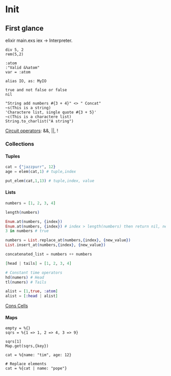 # Init

## First glance
elixir main.exs
iex -> Interpreter.

```
div 5, 2
rem(5,2)

:atom
:"Valid &%atom"
var = :atom

alias IO, as: MyIO

true and not false or false
nil

"String add numbers #{3 + 4}" <> " Concat"
~s(This is a string)
'Charactere list, single quote #{3 + 5}'
~c(This is a charactere list)
String.to_charlist("A string")
```
[Circuit operators](https://blog.tentamen.eu/elixir-short-circuit-operators/): &&, ||, !

### Collections

#### Tuples

```elixir
cat = {"jazzpurr", 12}
age = elem(cat,1) # tuple,index

put_elem(cat,1,13) # tuple,index, value
```

#### Lists

```elixir
numbers = [1, 2, 3, 4]

length(numbers)

Enum.at(numbers, {index})
Enum.at(numbers, {index}) # index > length(numbers) then return nil, negative numbers return mod number.
3 in numbers # true

numbers = List.replace_at(numbers,{index}, {new_value})
List.insert_at(numbers,{index}, {new_value})

concatenated_list = numbers ++ numbers

[head | tails] = [1, 2, 3, 4]

# Constant time operators
hd(numers) # Head
tl(numers) # Tails

alist = [1,true, :atom]
alist = [:head | alist]
```
[Cons Cells](https://www.gnu.org/software/emacs/manual/html_node/elisp/Cons-Cell-Type.html#:~:text=A%20cons%20cell%20is%20an,and%20likewise%20for%20the%20CDR.)

#### Maps
```
empty = %{}
sqrs = %{1 => 1, 2 => 4, 3 => 9}

sqrs[1]
Map.get(sqrs,{key})

cat = %{name: "tim", age: 12}

# Replace elements
cat = %{cat | name: "pope"}
```
